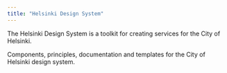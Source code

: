 ```yaml
---
title: "Helsinki Design System"
---
```


The Helsinki Design System is a toolkit for creating services for the City of Helsinki.

Components, principles, documentation and templates for the City of Helsinki design system.
